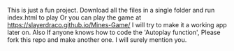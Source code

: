 This is just a fun project. Download all the files in a single folder and run index.html to play
Or you can play the game at https://slayerdraco.github.io/Mines-Game/
I will try to make it a working app later on.
Also If anyone knows how to code the 'Autoplay function', Please fork this repo and make another one. I will surely mention you.
